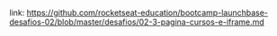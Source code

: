 

link: https://github.com/rocketseat-education/bootcamp-launchbase-desafios-02/blob/master/desafios/02-3-pagina-cursos-e-iframe.md
